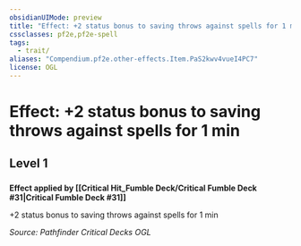 ```yaml
---
obsidianUIMode: preview
title: "Effect: +2 status bonus to saving throws against spells for 1 min"
cssclasses: pf2e,pf2e-spell
tags:
  - trait/
aliases: "Compendium.pf2e.other-effects.Item.PaS2kwv4vueI4PC7"
license: OGL
---
```

# Effect: +2 status bonus to saving throws against spells for 1 min
## Level 1
### 






**Effect applied by [[Critical Hit_Fumble Deck/Critical Fumble Deck #31|Critical Fumble Deck #31]]**

+2 status bonus to saving throws against spells for 1 min

*Source: Pathfinder Critical Decks*
*OGL*